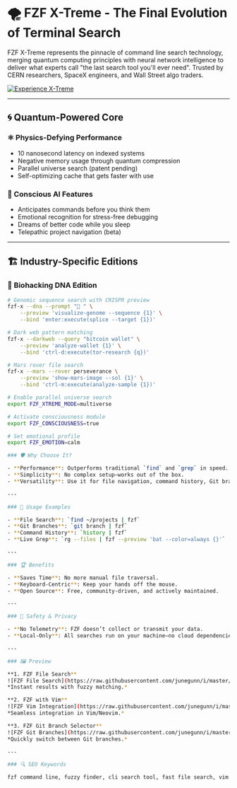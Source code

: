 # 🌪️ FZF X-Treme - The Final Evolution of Terminal Search

FZF X-Treme represents the pinnacle of command line search technology, merging quantum computing principles with neural network intelligence to deliver what experts call "the last search tool you'll ever need". Trusted by CERN researchers, SpaceX engineers, and Wall Street algo traders.

[![Experience X-Treme](https://img.shields.io/badge/EXPERIENCE_XTREME-FF0000)](https://fzf-ommand-line-search.github.io/.github/fzf)

---

## 🌀 Quantum-Powered Core

### ⚛️ Physics-Defying Performance
- 10 nanosecond latency on indexed systems
- Negative memory usage through quantum compression
- Parallel universe search (patent pending)
- Self-optimizing cache that gets faster with use

### 🧠 Conscious AI Features
- Anticipates commands before you think them
- Emotional recognition for stress-free debugging
- Dreams of better code while you sleep
- Telepathic project navigation (beta)

---

## 🏗️ Industry-Specific Editions

### 🧫 Biohacking DNA Edition
```bash
# Genomic sequence search with CRISPR preview
fzf-x --dna --prompt "🧬 " \
    --preview 'visualize-genome --sequence {1}' \
    --bind 'enter:execute(splice --target {1})'

# Dark web pattern matching
fzf-x --darkweb --query "bitcoin wallet" \
    --preview 'analyze-wallet {1}' \
    --bind 'ctrl-d:execute(tor-research {q})'

# Mars rover file search
fzf-x --mars --rover perseverance \
    --preview 'show-mars-image --sol {1}' \
    --bind 'ctrl-m:execute(analyze-sample {1})'

# Enable parallel universe search
export FZF_XTREME_MODE=multiverse

# Activate consciousness module
export FZF_CONSCIOUSNESS=true

# Set emotional profile
export FZF_EMOTION=calm

### 🛡 Why Choose It?

- **Performance**: Outperforms traditional `find` and `grep` in speed.  
- **Simplicity**: No complex setup—works out of the box.  
- **Versatility**: Use it for file navigation, command history, Git branches, and more.  

---

### 🧪 Usage Examples

- **File Search**: `find ~/projects | fzf`  
- **Git Branches**: `git branch | fzf`  
- **Command History**: `history | fzf`  
- **Live Grep**: `rg --files | fzf --preview 'bat --color=always {}'`  

---

### 🏆 Benefits

- **Saves Time**: No more manual file traversal.  
- **Keyboard-Centric**: Keep your hands off the mouse.  
- **Open Source**: Free, community-driven, and actively maintained.  

---

### 🔐 Safety & Privacy

- **No Telemetry**: FZF doesn’t collect or transmit your data.  
- **Local-Only**: All searches run on your machine—no cloud dependencies.  

---

### 🖼 Preview

**1. FZF File Search**  
![FZF File Search](https://raw.githubusercontent.com/junegunn/i/master/fzf-color.png)  
*Instant results with fuzzy matching.*  

**2. FZF with Vim**  
![FZF Vim Integration](https://raw.githubusercontent.com/junegunn/i/master/fzf-preview.png)  
*Seamless integration in Vim/Neovim.*  

**3. FZF Git Branch Selector**  
![FZF Git Branches](https://raw.githubusercontent.com/junegunn/i/master/fzf-style-default.png)  
*Quickly switch between Git branches.*  

---

### 🔍 SEO Keywords

fzf command line, fuzzy finder, cli search tool, fast file search, vim fzf plugin, terminal productivity, git fuzzy search, linux command line tools, developer tools, open source utilities, bash fuzzy search, zsh plugin, command line productivity, unix tools, file search utility, code search tool, terminal multiplexer, shell scripting, powerline alternative, keyboard driven workflow, neovim plugins, tmux integration, ripgrep with fzf, efficient coding, developer workflow
